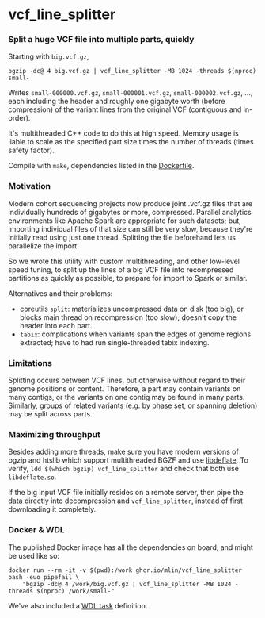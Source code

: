 # vcf_line_splitter

### Split a huge VCF file into multiple parts, quickly

Starting with `big.vcf.gz`,

```
bgzip -dc@ 4 big.vcf.gz | vcf_line_splitter -MB 1024 -threads $(nproc) small-
```

Writes `small-000000.vcf.gz`, `small-000001.vcf.gz`, `small-000002.vcf.gz`, ..., each including the header and roughly one gigabyte worth (before compression) of the variant lines from the original VCF (contiguous and in-order).

It's multithreaded C++ code to do this at high speed. Memory usage is liable to scale as the specified part size times the number of threads (times safety factor).

Compile with `make`, dependencies listed in the [Dockerfile](https://github.com/mlin/vcf_line_splitter/blob/master/Dockerfile).

### Motivation

Modern cohort sequencing projects now produce joint .vcf.gz files that are individually hundreds of gigabytes or more, compressed. Parallel analytics environments like Apache Spark are appropriate for such datasets; but, importing individual files of that size can still be very slow, because they're initially read using just one thread. Splitting the file beforehand lets us parallelize the import.

So we wrote this utility with custom multithreading, and other low-level speed tuning, to split up the lines of a big VCF file into recompressed partitions as quickly as possible, to prepare for import to Spark or similar.

Alternatives and their problems:

* coreutils `split`: materializes uncompressed data on disk (too big), or blocks main thread on recompression (too slow); doesn't copy the header into each part.
* `tabix`: complications when variants span the edges of genome regions extracted; have to had run single-threaded tabix indexing.

### Limitations

Splitting occurs between VCF lines, but otherwise without regard to their genome positions or content. Therefore, a part may contain variants on many contigs, or the variants on one contig may be found in many parts. Similarly, groups of related variants (e.g. by phase set, or spanning deletion) may be split across parts.

### Maximizing throughput

Besides adding more threads, make sure you have modern versions of bgzip and htslib which support multithreaded BGZF and use [libdeflate](https://github.com/ebiggers/libdeflate). To verify, `ldd $(which bgzip) vcf_line_splitter` and check that both use `libdeflate.so`.

If the big input VCF file initially resides on a remote server, then pipe the data directly into decompression and `vcf_line_splitter`, instead of first downloading it completely.

### Docker & WDL

The published Docker image has all the dependencies on board, and might be used like so:

```
docker run --rm -it -v $(pwd):/work ghcr.io/mlin/vcf_line_splitter bash -euo pipefail \
    "bgzip -dc@ 4 /work/big.vcf.gz | vcf_line_splitter -MB 1024 -threads $(nproc) /work/small-"
```

We've also included a [WDL task](https://github.com/mlin/vcf_line_splitter/blob/master/vcf_line_splitter.wdl) definition.
